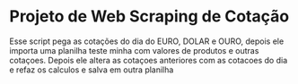 # Projeto de Web Scraping de Cotação

Esse script pega as cotações do dia do EURO, DOLAR e OURO, depois ele importa uma planilha teste minha com valores de produtos e outras cotaçoes.
Depois ele altera as cotaçoes anteriores com as cotacoes do dia e refaz os calculos e salva em outra planilha

